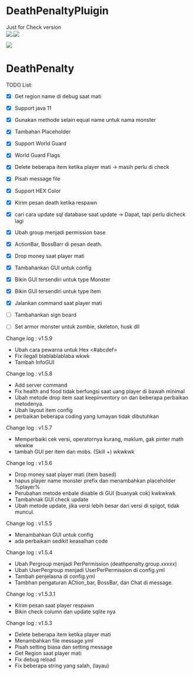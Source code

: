 # DeathPenaltyPluigin
Just for Check version
<br>
<a href="https://github.com/dhannyjsb/DeathPenaltyPluigin" align="center">
  <img align="center" src="https://img.shields.io/bstats/players/12267?color=red&style=for-the-badge">
    <img align="center" src="https://img.shields.io/bstats/servers/12267?color=red&style=for-the-badge">
  </a>

<a href="https://github.com/dhannyjsb/DeathPenaltyPluigin">
  <img align="center" src="https://bstats.org/signatures/bukkit/DeathPenaltyID.svg">
  </a>


# DeathPenalty

TODO List:
- [X] Get region name di debug saat mati
- [X] Support java 11
- [X] Gunakan methode selain equal name untuk nama monster
- [X] Tambahan Placeholder
- [X] Support World Guard
- [X] World Guard Flags
- [X] Delete beberapa item ketika player mati -> masih perlu di check
- [X] Pisah message file
- [X] Support HEX Color
- [X] Kirim pesan death ketika respawn
- [X] cari cara update sql database saat update -> Dapat, tapi perlu dicheck lagi
- [X] Ubah group menjadi permission base
- [X] ActionBar, BossBarr di pesan death.
- [X] Drop money saat player mati
- [X] Tambahankan GUI untuk config
- [X] Bikin GUI tersendiri untuk type Monster
- [X] Bikin GUI tersendiri untuk type Item 
- [X] Jalankan command saat player mati
- [ ] Tambahankan sign board
- [ ] Set armor monster untuk zombie, skeleton, husk dll


Change log : v1.5.9 
- Ubah cara pewarna untuk Hex <#abcdef>
- Fix ilegall blablablablaba wkwk
- Tambah InfoGUI

Change log : v1.5.8
- Add server command
- Fix health and food tidak berfungsi saat uang player di bawah minimal
- Ubah metode drop item saat keepinventory on dan beberapa perbaikan metodenya.
- Ubah layout item config
- perbaikan beberapa coding yang lumayan tidak dibutuhkan

Change log : v1.5.7
- Memperbaiki cek versi, operatornya kurang, maklum, gak pinter math wkwkw
- tambah GUI per item dan mobs. (Skill +) wkwkwk


Change log : v1.5.6
- Drop money saat player mati (item based)
- hapus player name monster prefix dan menambahkan placeholder %player%
- Perubahan metode enbale disable di GUI (buanyak cok) kwkwkwk
- Tambahnak GUI check update
- Ubah metode update, jika versi lebih besar dari versi di spigot, tidak muncul.

Change log : v1.5.5
- Menambahkan GUI untuk config
- ada perbaikain sedikit keasalhan code


Change log : v1.5.4
- Ubah Pergroup menjadi PerPermission (deathpenalty.group.xxxxx)
- Ubah UserPergroup menjadi UserPerPermission di config.yml
- Tambah penjelasna di config.yml
- Tambhan pengaturan ACtion_bar, BossBar, dan Chat di message.

Change log : v1.5.3.1
- Kirim pesan saat player respawn
- Bikin check column dan update sqlite nya

Change log : v1.5.3
- Delete beberapa item ketika player mati
- Menambahkan file message.yml
- Pisah setting biasa dan setting message
- Get Region saat player mati
- Fix debug reload
- Fix beberapa string yang salah, (layau)
